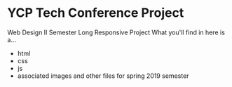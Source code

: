 # YCP Tech Conference Project
Web Design II Semester Long Responsive Project
What you'll find in here is a...
- html
- css
- js
- associated images and other files
for spring 2019 semester
